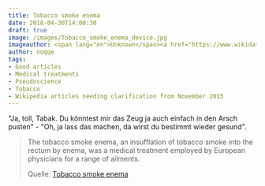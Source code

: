 ```yaml
---
title: Tobacco smoke enema
date: 2018-04-30T14:00:30
draft: true
image: /images/Tobacco_smoke_enema_device.jpg
imageauthor: <span lang="en">Unknown</span><a href="https://www.wikidata.org/wiki/Q4233718" title="wikidata:Q4233718"><img alt="wikidata:Q4233718" src="https://upload.wikimedia.org/wikipedia/commons/thumb/f/ff/Wikidata-logo.svg/20px-Wikidata-logo.svg.png" width="20" height="11" srcset="https://upload.wikimedia.org/wikipedia/commons/thumb/f/ff/Wikidata-logo.svg/30px-Wikidata-logo.svg.png 1.5x, https://upload.wikimedia.org/wikipedia/commons/thumb/f/ff/Wikidata-logo.svg/40px-Wikidata-logo.svg.png 2x" data-file-width="1050" data-file-height="590" /></a>
author: noqqe
tags:
- Good articles
- Medical treatments
- Pseudoscience
- Tobacco
- Wikipedia articles needing clarification from November 2015
---
```


"Ja, toll, Tabak. Du könntest mir das Zeug ja auch einfach in den Arsch
pusten" - "Oh, ja lass das machen, da wirst du bestimmt wieder gesund".

> The tobacco smoke enema, an insufflation of tobacco smoke into the rectum by
> enema, was a medical treatment employed by European physicians for a range of
> ailments.
>
> Quelle: [Tobacco smoke enema](https://en.wikipedia.org/wiki/Tobacco_smoke_enema)
